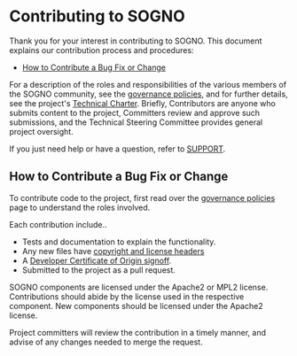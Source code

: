 # Contributing to SOGNO

Thank you for your interest in contributing to SOGNO. This document explains our contribution process and procedures:

* [How to Contribute a Bug Fix or Change](#How-to-Contribute-a-Bug-Fix-or-Change)

For a description of the roles and responsibilities of the various members of the SOGNO community, see the [governance policies], and for further details, see the project's [Technical Charter]. Briefly, Contributors are anyone who submits content to the project, Committers review and approve such submissions, and the Technical Steering Committee provides general project oversight.

If you just need help or have a question, refer to [SUPPORT](SUPPORT.md).

## How to Contribute a Bug Fix or Change

To contribute code to the project, first read over the [governance policies](GOVERNANCE.md) page to understand the roles involved. 

Each contribution include..

* Tests and documentation to explain the functionality.
* Any new files have [copyright and license headers]
* A [Developer Certificate of Origin signoff].
* Submitted to the project as a pull request.

SOGNO components are licensed under the Apache2 or MPL2 license. Contributions should abide by the license used in the respective component. New components should be licensed under the Apache2 license.

Project committers will review the contribution in a timely manner, and advise of any changes needed to merge the request.


[governance policies]: GOVERNANCE.md
[Technical Charter]: tsc/CHARTER.md
[copyright and license headers]: https://github.com/lf-energy/tac/blob/main/process/contribution_guidelines.md#license
[Developer Certificate of Origin signoff]: https://github.com/lf-energy/tac/blob/main/process/contribution_guidelines.md#contribution-sign-off

